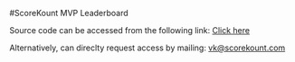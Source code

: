 #ScoreKount MVP Leaderboard

Source code can be accessed from the following link: [Click here](https://drive.google.com/drive/folders/1SDw_DEpuMf8724k_gX9sikFx9EVQpQTY?usp=drive_link)

Alternatively, can direclty request access by mailing: vk@scorekount.com
